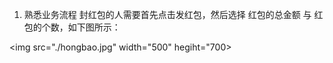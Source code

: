 1. 熟悉业务流程
封红包的人需要首先点击发红包，然后选择 红包的总金额 与 红包的个数，如下图所示：

<img src="./hongbao.jpg" width="500" hegiht="700>
